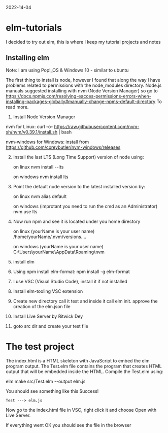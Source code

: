 2022-14-04

# elm-tutorials

I decided to try out elm, this is where I keep my tutorial projects and notes

## Installing elm

Note: I am using Pop!_OS & Windows 10 - similar to ubuntu

The first thing to install is node, however I found that along the way I have problems related to permissions with the node_modules directory.
Node.js manuals suggested installing with nvm (Node Version Manager) so go to https://docs.npmjs.com/resolving-eacces-permissions-errors-when-installing-packages-globally#manually-change-npms-default-directory
To read more.

1. Install Node Version Manager

nvm for Linux:
   curl -o- https://raw.githubusercontent.com/nvm-sh/nvm/v0.39.1/install.sh | bash

nvm-windows for Windows:
   install from https://github.com/coreybutler/nvm-windows/releases

2. Install the last LTS (Long Time Support) version of node using:
   
   on linux 
   nvm install --lts

   on windows
   nvm install lts

3. Point the default node version to the latest installed version by:
   
   on linux
   nvm alias default

   on windows (improtant you need to run the cmd as an Administrator)
   nvm use lts

4. Now run npm and see it is located under you home directory 

   on linux (yourName is your user name)
   /home/yourName/.nvm/versions....

   on windows (yourName is your user name)
   C:\Users\yourName\AppData\Roaming\nvm

5. install elm

6. Using npm install elm-format:
   npm install -g elm-format

7. I use VSC (Visual Studio Code), install it if not installed

8. Install elm-tooling VSC extension

9. Create new directory call it test and inside it call elm init. approve the creation of the elm.json file

10. Install Live Server by Ritwick Dey

11. goto src dir and create your test file

# The test project

The index.html is a HTML skeleton with JavaScript to embed the elm program output.
The Test.elm file contains the program that creates HTML output that will be embedded inside the HTML.
Compile the Test.elm using:

elm make src/Test.elm --output elm.js

You should see something like this
Success!

    Test ---> elm.js

Now go to the index.html file in VSC, right click it and choose Open with Live Server.

If everything went OK you should see the file in the browser
